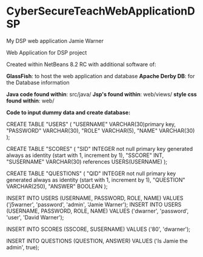 # CyberSecureTeachWebApplicationDSP
My DSP web application
Jamie Warner

Web Application for DSP project

Created within NetBeans 8.2 RC with additional software of:

**GlassFish**: to host the web application and database
**Apache Derby DB**: for the Database information

**Java code found within**: src/java/
**Jsp's found within**: web/views/
**style css found within**: web/


**Code to input dummy data and create database:** 

CREATE TABLE "USERS" (
    "USERNAME" VARCHAR(30)primary key,
    "PASSWORD" VARCHAR(30),
    "ROLE" VARCHAR(5),
	"NAME" VARCHAR(30)
);

CREATE TABLE "SCORES" (
    "SID" INTEGER not null primary key
        generated always as identity (start with 1, increment by 1),
    "SSCORE" INT,
    "SUSERNAME" VARCHAR(30) references USERS(USERNAME)
);

CREATE TABLE "QUESTIONS" (
    "QID" INTEGER not null primary key
        generated always as identity (start with 1, increment by 1),
    "QUESTION" VARCHAR(250),
    "ANSWER" BOOLEAN
);




INSERT INTO USERS (USERNAME, PASSWORD, ROLE, NAME) VALUES ('j5warner', 'password', 'admin', 'Jamie Warner');
INSERT INTO USERS (USERNAME, PASSWORD, ROLE, NAME) VALUES ('dwarner', 'password', 'user', 'David Warner');

INSERT INTO SCORES (SSCORE, SUSERNAME) VALUES ('80', 'dwarner');

INSERT INTO QUESTIONS (QUESTION, ANSWER) VALUES ('Is Jamie the admin', true);
